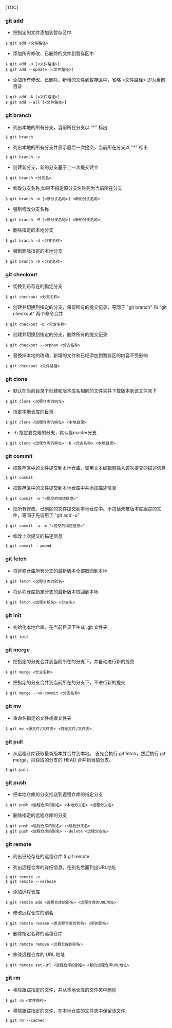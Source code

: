 [TOC]
### git add
- 把指定的文件添加到暂存区中
```
$ git add <文件路径>
```
- 添加所有修改、已删除的文件到暂存区中
```
$ git add -u [<文件路径>]
$ git add --update [<文件路径>]
```
- 添加所有修改、已删除、新增的文件到暂存区中，省略 <文件路径> 即为当前目录
```
$ git add -A [<文件路径>]
$ git add --all [<文件路径>]
```
### git branch
- 列出本地的所有分支，当前所在分支以 "*" 标出
```
$ git branch
```
- 列出本地的所有分支并显示最后一次提交，当前所在分支以 "*" 标出
```
$ git branch -v
```
- 创建新分支，新的分支基于上一次提交建立
```
$ git branch <分支名>
```
- 修改分支名称,如果不指定原分支名称则为当前所在分支
```
$ git branch -m [<原分支名称>] <新的分支名称>
```
- 强制修改分支名称
```
$ git branch -M [<原分支名称>] <新的分支名称>
```
- 删除指定的本地分支
```
$ git branch -d <分支名称>
```
- 强制删除指定的本地分支
```
$ git branch -D <分支名称>
```
### git checkout
- 切换到已存在的指定分支
```
$ git checkout <分支名称>
```
- 创建并切换到指定的分支，保留所有的提交记录，等同于 "git branch" 和 "git checkout" 两个命令合并
```
$ git checkout -b <分支名称>
```
- 创建并切换到指定的分支，删除所有的提交记录
```
$ git checkout --orphan <分支名称>
```
- 替换掉本地的改动，新增的文件和已经添加到暂存区的内容不受影响
```
$ git checkout <文件路径>
```

### git clone
- 默认在当前目录下创建和版本库名相同的文件夹并下载版本到该文件夹下
```
$ git clone <远程仓库的网址>
```
- 指定本地仓库的目录
```
$ git clone <远程仓库的网址> <本地目录>
```
- -b 指定要克隆的分支，默认是master分支
```
$ git clone <远程仓库的网址> -b <分支名称> <本地目录>
```

### git commit
- 把暂存区中的文件提交到本地仓库，调用文本编辑器输入该次提交的描述信息
```
$ git commit
```
- 把暂存区中的文件提交到本地仓库中并添加描述信息
```
$ git commit -m "<提交的描述信息>"
```
- 把所有修改、已删除的文件提交到本地仓库中。不包括未被版本库跟踪的文件，等同于先调用了 "git add -u"
```
$ git commit -a -m "<提交的描述信息>"
```
- 修改上次提交的描述信息
```
$ git commit --amend
```

### git fetch
- 将远程仓库所有分支的最新版本全部取回到本地
```
$ git fetch <远程仓库的别名>
```
- 将远程仓库指定分支的最新版本取回到本地
```
$ git fetch <远程主机名> <分支名>
```
### git init
- 初始化本地仓库，在当前目录下生成 .git 文件夹
```
$ git init
```
### git merge
- 把指定的分支合并到当前所在的分支下，并自动进行新的提交
```
$ git merge <分支名称>
```
- 把指定的分支合并到当前所在的分支下，不进行新的提交
```
$ git merge --no-commit <分支名称>
```

### git mv
- 重命名指定的文件或者文件夹
```
$ git mv <源文件/文件夹> <目标文件/文件夹>
```

### git pull
- 从远程仓库获取最新版本并合并到本地。 首先会执行 git fetch，然后执行 git merge，把获取的分支的 HEAD 合并到当前分支。
```
$ git pull
```
### git push
- 把本地仓库的分支推送到远程仓库的指定分支
```
$ git push <远程仓库的别名> <本地分支名>:<远程分支名>
```
- 删除指定的远程仓库的分支
```
$ git push <远程仓库的别名> :<远程分支名>
$ git push <远程仓库的别名> --delete <远程分支名>
```
### git remote
- 列出已经存在的远程仓库
$ git remote

- 列出远程仓库的详细信息，在别名后面列出URL地址
```
$ git remote -v
$ git remote --verbose
```
- 添加远程仓库
```
$ git remote add <远程仓库的别名> <远程仓库的URL地址>
```
- 修改远程仓库的别名
```
$ git remote rename <原远程仓库的别名> <新的别名>
```
- 删除指定名称的远程仓库
```
$ git remote remove <远程仓库的别名>
```
- 修改远程仓库的 URL 地址
```
$ git remote set-url <远程仓库的别名> <新的远程仓库URL地址>
```
### git rm
- 移除跟踪指定的文件，并从本地仓库的文件夹中删除
```
$ git rm <文件路径>
```
- 移除跟踪指定的文件，在本地仓库的文件夹中保留该文件
```
$ git rm --cached
```
